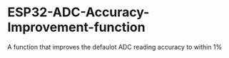 # ESP32-ADC-Accuracy-Improvement-function
A function that improves the defaulot ADC reading accuracy to within 1%
